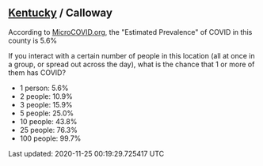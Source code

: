 
## [Kentucky](/united-states/kentucky) / Calloway

According to [MicroCOVID.org](http://microcovid.org),
the "Estimated Prevalence" of COVID in this county is 5.6%

If you interact with a certain number of people in this location
(all at once in a group, or spread out across the day), what is the chance that
1 or more of them has COVID?

- 1 person: 5.6%
- 2 people: 10.9%
- 3 people: 15.9%
- 5 people: 25.0%
- 10 people: 43.8%
- 25 people: 76.3%
- 100 people: 99.7%

Last updated: 2020-11-25 00:19:29.725417 UTC
